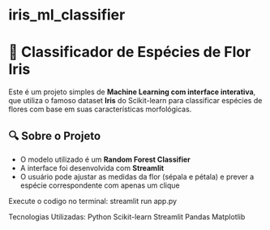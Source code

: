 # iris_ml_classifier
# 🌸 Classificador de Espécies de Flor Iris

Este é um projeto simples de **Machine Learning com interface interativa**, que utiliza o famoso dataset **Iris** do Scikit-learn para classificar espécies de flores com base em suas características morfológicas.

## 🔍 Sobre o Projeto

- O modelo utilizado é um **Random Forest Classifier**
- A interface foi desenvolvida com **Streamlit**
- O usuário pode ajustar as medidas da flor (sépala e pétala) e prever a espécie correspondente com apenas um clique

Execute o codigo no terminal:
streamlit run app.py

Tecnologias Utilizadas:
Python
Scikit-learn
Streamlit
Pandas
Matplotlib


